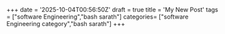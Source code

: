 +++
date = '2025-10-04T00:56:50Z'
draft = true
title = 'My New Post'
tags = ["software Engineering","bash sarath"]
categories= ["software Engineering category","bash sarath"]
+++
